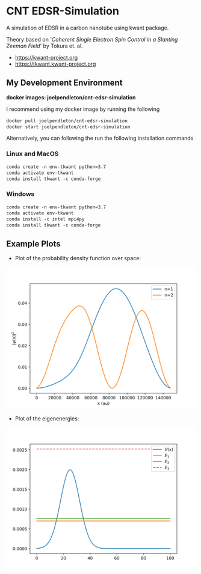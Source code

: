 # CNT EDSR-Simulation
A simulation of EDSR in a carbon nanotube using kwant package.

Theory based on '_Coherent Single Electron Spin Control in a Slanting Zeeman Field_' by Tokura et. al.

* https://kwant-project.org
* https://tkwant.kwant-project.org

## My Development Environment
**docker images: joelpendleton/cnt-edsr-simulation**   

I recommend using my docker image by running the following
```
docker pull joelpendleton/cnt-edsr-simulation
docker start joelpendleton/cnt-edsr-simulation
```

Alternatively, you can following the run the following installation commands

### Linux and MacOS

```
conda create -n env-tkwant python=3.7
conda activate env-tkwant
conda install tkwant -c conda-forge
```

### Windows
```
conda create -n env-tkwant python=3.7
conda activate env-tkwant
conda install -c intel mpi4py
conda install tkwant -c conda-forge
```

## Example Plots

* Plot of the probability density function over space:

![Wave functions](./figures/wavefunctions.svg)

* Plot of the eigenenergies: 

![Eigenenergies](./figures/energies.svg)


